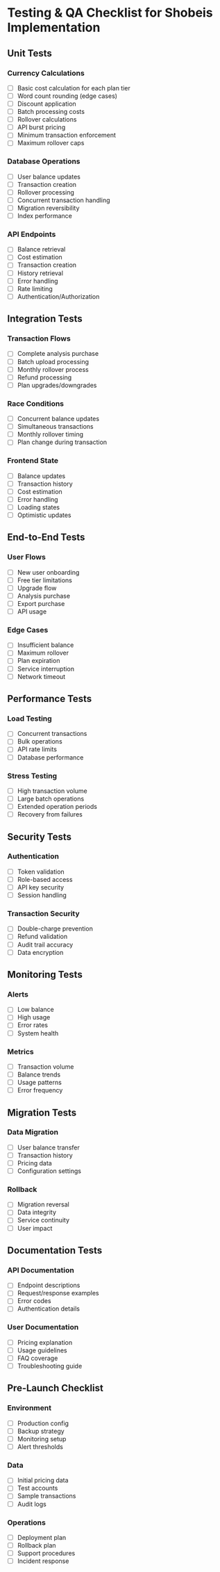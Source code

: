 # Testing & QA Checklist for Shobeis Implementation

## Unit Tests

### Currency Calculations
- [ ] Basic cost calculation for each plan tier
- [ ] Word count rounding (edge cases)
- [ ] Discount application
- [ ] Batch processing costs
- [ ] Rollover calculations
- [ ] API burst pricing
- [ ] Minimum transaction enforcement
- [ ] Maximum rollover caps

### Database Operations
- [ ] User balance updates
- [ ] Transaction creation
- [ ] Rollover processing
- [ ] Concurrent transaction handling
- [ ] Migration reversibility
- [ ] Index performance

### API Endpoints
- [ ] Balance retrieval
- [ ] Cost estimation
- [ ] Transaction creation
- [ ] History retrieval
- [ ] Error handling
- [ ] Rate limiting
- [ ] Authentication/Authorization

## Integration Tests

### Transaction Flows
- [ ] Complete analysis purchase
- [ ] Batch upload processing
- [ ] Monthly rollover process
- [ ] Refund processing
- [ ] Plan upgrades/downgrades

### Race Conditions
- [ ] Concurrent balance updates
- [ ] Simultaneous transactions
- [ ] Monthly rollover timing
- [ ] Plan change during transaction

### Frontend State
- [ ] Balance updates
- [ ] Transaction history
- [ ] Cost estimation
- [ ] Error handling
- [ ] Loading states
- [ ] Optimistic updates

## End-to-End Tests

### User Flows
- [ ] New user onboarding
- [ ] Free tier limitations
- [ ] Upgrade flow
- [ ] Analysis purchase
- [ ] Export purchase
- [ ] API usage

### Edge Cases
- [ ] Insufficient balance
- [ ] Maximum rollover
- [ ] Plan expiration
- [ ] Service interruption
- [ ] Network timeout

## Performance Tests

### Load Testing
- [ ] Concurrent transactions
- [ ] Bulk operations
- [ ] API rate limits
- [ ] Database performance

### Stress Testing
- [ ] High transaction volume
- [ ] Large batch operations
- [ ] Extended operation periods
- [ ] Recovery from failures

## Security Tests

### Authentication
- [ ] Token validation
- [ ] Role-based access
- [ ] API key security
- [ ] Session handling

### Transaction Security
- [ ] Double-charge prevention
- [ ] Refund validation
- [ ] Audit trail accuracy
- [ ] Data encryption

## Monitoring Tests

### Alerts
- [ ] Low balance
- [ ] High usage
- [ ] Error rates
- [ ] System health

### Metrics
- [ ] Transaction volume
- [ ] Balance trends
- [ ] Usage patterns
- [ ] Error frequency

## Migration Tests

### Data Migration
- [ ] User balance transfer
- [ ] Transaction history
- [ ] Pricing data
- [ ] Configuration settings

### Rollback
- [ ] Migration reversal
- [ ] Data integrity
- [ ] Service continuity
- [ ] User impact

## Documentation Tests

### API Documentation
- [ ] Endpoint descriptions
- [ ] Request/response examples
- [ ] Error codes
- [ ] Authentication details

### User Documentation
- [ ] Pricing explanation
- [ ] Usage guidelines
- [ ] FAQ coverage
- [ ] Troubleshooting guide

## Pre-Launch Checklist

### Environment
- [ ] Production config
- [ ] Backup strategy
- [ ] Monitoring setup
- [ ] Alert thresholds

### Data
- [ ] Initial pricing data
- [ ] Test accounts
- [ ] Sample transactions
- [ ] Audit logs

### Operations
- [ ] Deployment plan
- [ ] Rollback plan
- [ ] Support procedures
- [ ] Incident response
